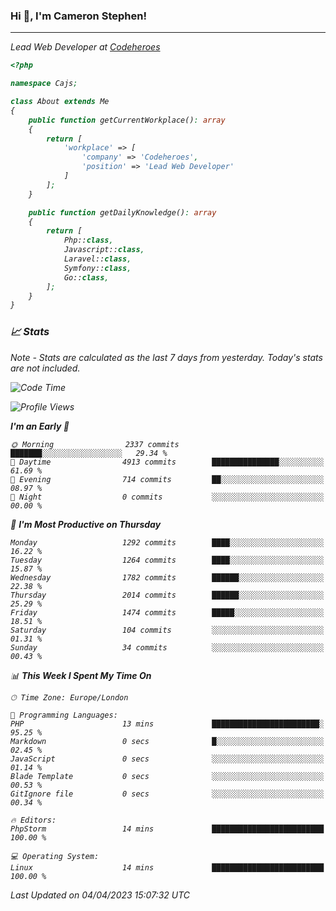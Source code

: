 ### Hi 👋, I'm Cameron Stephen!
<hr>
<p><em>Lead Web Developer at <a href="https://codeheroes.co.uk">Codeheroes</a></p>


```php
<?php

namespace Cajs;

class About extends Me
{
    public function getCurrentWorkplace(): array
    {
        return [
            'workplace' => [
                'company' => 'Codeheroes',
                'position' => 'Lead Web Developer'
            ]
        ];
    }

    public function getDailyKnowledge(): array
    {
        return [
            Php::class,
            Javascript::class,
            Laravel::class,
            Symfony::class,
            Go::class,
        ];
    }
}
```

### 📈 Stats
<p><em>Note - Stats are calculated as the last 7 days from yesterday. Today's stats are not included.</em></p>


<!--START_SECTION:waka-->
![Code Time](http://img.shields.io/badge/Code%20Time-3%2C263%20hrs%2034%20mins-blue)

![Profile Views](http://img.shields.io/badge/Profile%20Views-3-blue)

**I'm an Early 🐤** 

```text
🌞 Morning                2337 commits        ███████░░░░░░░░░░░░░░░░░░   29.34 % 
🌆 Daytime                4913 commits        ███████████████░░░░░░░░░░   61.69 % 
🌃 Evening                714 commits         ██░░░░░░░░░░░░░░░░░░░░░░░   08.97 % 
🌙 Night                  0 commits           ░░░░░░░░░░░░░░░░░░░░░░░░░   00.00 % 
```
📅 **I'm Most Productive on Thursday** 

```text
Monday                   1292 commits        ████░░░░░░░░░░░░░░░░░░░░░   16.22 % 
Tuesday                  1264 commits        ████░░░░░░░░░░░░░░░░░░░░░   15.87 % 
Wednesday                1782 commits        ██████░░░░░░░░░░░░░░░░░░░   22.38 % 
Thursday                 2014 commits        ██████░░░░░░░░░░░░░░░░░░░   25.29 % 
Friday                   1474 commits        █████░░░░░░░░░░░░░░░░░░░░   18.51 % 
Saturday                 104 commits         ░░░░░░░░░░░░░░░░░░░░░░░░░   01.31 % 
Sunday                   34 commits          ░░░░░░░░░░░░░░░░░░░░░░░░░   00.43 % 
```


📊 **This Week I Spent My Time On** 

```text
🕑︎ Time Zone: Europe/London

💬 Programming Languages: 
PHP                      13 mins             ████████████████████████░   95.25 % 
Markdown                 0 secs              █░░░░░░░░░░░░░░░░░░░░░░░░   02.45 % 
JavaScript               0 secs              ░░░░░░░░░░░░░░░░░░░░░░░░░   01.14 % 
Blade Template           0 secs              ░░░░░░░░░░░░░░░░░░░░░░░░░   00.53 % 
GitIgnore file           0 secs              ░░░░░░░░░░░░░░░░░░░░░░░░░   00.34 % 

🔥 Editors: 
PhpStorm                 14 mins             █████████████████████████   100.00 % 

💻 Operating System: 
Linux                    14 mins             █████████████████████████   100.00 % 
```


 Last Updated on 04/04/2023 15:07:32 UTC
<!--END_SECTION:waka-->
